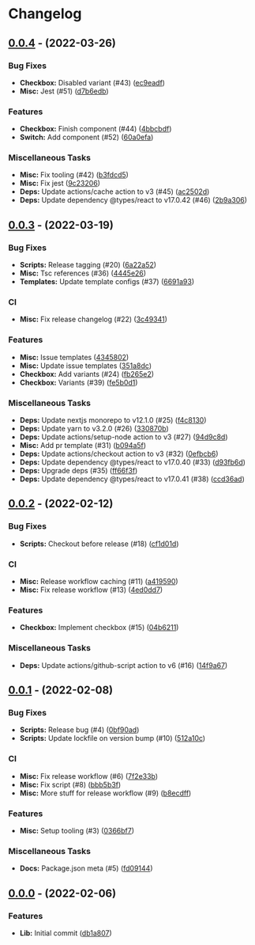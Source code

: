 # Changelog

## [0.0.4](https://github.com/Xenfo/flux-ui/compare/v0.0.3...v0.0.4) - (2022-03-26)

### Bug Fixes

- **Checkbox:** Disabled variant (#43) ([ec9eadf](https://github.com/Xenfo/flux-ui/commit/ec9eadf8f016d3ee82625c6d1363a131cdfffa7f))
- **Misc:** Jest (#51) ([d7b6edb](https://github.com/Xenfo/flux-ui/commit/d7b6edb3bf6a99d8505eefa51ac772cca95a0026))

### Features

- **Checkbox:** Finish component (#44) ([4bbcbdf](https://github.com/Xenfo/flux-ui/commit/4bbcbdf75591c2580de55ce0cb3782ec17d5e955))
- **Switch:** Add component (#52) ([60a0efa](https://github.com/Xenfo/flux-ui/commit/60a0efafbbbe197b9a8b8d4372e384865517ee09))

### Miscellaneous Tasks

- **Misc:** Fix tooling (#42) ([b3fdcd5](https://github.com/Xenfo/flux-ui/commit/b3fdcd52e603b3e77ad7497123cdfe5575a8891c))
- **Misc:** Fix jest ([9c23206](https://github.com/Xenfo/flux-ui/commit/9c23206166962db9578b19881ecb05e6e501cf71))
- **Deps:** Update actions/cache action to v3 (#45) ([ac2502d](https://github.com/Xenfo/flux-ui/commit/ac2502d950a1202a35461d382ac7640b34a6b1fc))
- **Deps:** Update dependency @types/react to v17.0.42 (#46) ([2b9a306](https://github.com/Xenfo/flux-ui/commit/2b9a3060816b5b706d0f41cfa435794d05f36a56))

## [0.0.3](https://github.com/Xenfo/flux-ui/compare/v0.0.2...v0.0.3) - (2022-03-19)

### Bug Fixes

- **Scripts:** Release tagging (#20) ([6a22a52](https://github.com/Xenfo/flux-ui/commit/6a22a5228de3f325069dbaf63c2f17327bb725db))
- **Misc:** Tsc references (#36) ([4445e26](https://github.com/Xenfo/flux-ui/commit/4445e26a62c207c070b5a583dc4fab260b9c716c))
- **Templates:** Update template configs (#37) ([6691a93](https://github.com/Xenfo/flux-ui/commit/6691a931d73d47bc74f20935f294d59c06cce0e0))

### CI

- **Misc:** Fix release changelog (#22) ([3c49341](https://github.com/Xenfo/flux-ui/commit/3c4934163f7a73f250698ec8574b5d53b30e7ba7))

### Features

- **Misc:** Issue templates ([4345802](https://github.com/Xenfo/flux-ui/commit/4345802ef6f009920b899de5616b419c71d081ee))
- **Misc:** Update issue templates ([351a8dc](https://github.com/Xenfo/flux-ui/commit/351a8dc7208deab1bc5418507ee89f8f757e5c13))
- **Checkbox:** Add variants (#24) ([fb265e2](https://github.com/Xenfo/flux-ui/commit/fb265e2d85f295f39fa6a93b4716cc86d8b7d671))
- **Checkbox:** Variants (#39) ([fe5b0d1](https://github.com/Xenfo/flux-ui/commit/fe5b0d1efe1b4a4ebc61ff3321ce12700c18d3ea))

### Miscellaneous Tasks

- **Deps:** Update nextjs monorepo to v12.1.0 (#25) ([f4c8130](https://github.com/Xenfo/flux-ui/commit/f4c8130807e9cfba8569465891fdcf3f8c3e9cd3))
- **Deps:** Update yarn to v3.2.0 (#26) ([330870b](https://github.com/Xenfo/flux-ui/commit/330870b482c6a9dcd0e3cc5bf567b1654fceacbe))
- **Deps:** Update actions/setup-node action to v3 (#27) ([94d9c8d](https://github.com/Xenfo/flux-ui/commit/94d9c8da5285d53e79607bcd121edab5fd7e44cd))
- **Misc:** Add pr template (#31) ([b094a5f](https://github.com/Xenfo/flux-ui/commit/b094a5f825f22ba1b2962e439b207a79a6c5dffa))
- **Deps:** Update actions/checkout action to v3 (#32) ([0efbcb6](https://github.com/Xenfo/flux-ui/commit/0efbcb63d0f5650a9dd570144e30319ca20d8134))
- **Deps:** Update dependency @types/react to v17.0.40 (#33) ([d93fb6d](https://github.com/Xenfo/flux-ui/commit/d93fb6dd4f383f2359cdda4b7997df0d3a525ffb))
- **Deps:** Upgrade deps (#35) ([ff66f3f](https://github.com/Xenfo/flux-ui/commit/ff66f3ff135c3065e12202e7e8621cce50c832e4))
- **Deps:** Update dependency @types/react to v17.0.41 (#38) ([ccd36ad](https://github.com/Xenfo/flux-ui/commit/ccd36ad07b2c272903c2757e07c751c64a8cc2c4))

## [0.0.2](https://github.com/Xenfo/flux-ui/compare/v0.0.1...v0.0.2) - (2022-02-12)

### Bug Fixes

- **Scripts:** Checkout before release (#18) ([cf1d01d](https://github.com/Xenfo/flux-ui/commit/cf1d01d53e00275a1fb873ef3fc7bc1800841e37))

### CI

- **Misc:** Release workflow caching (#11) ([a419590](https://github.com/Xenfo/flux-ui/commit/a4195901cfd59b7c8a1e96f862302c918300b503))
- **Misc:** Fix release workflow (#13) ([4ed0dd7](https://github.com/Xenfo/flux-ui/commit/4ed0dd73328465888c13d4d06b666b0d14e46289))

### Features

- **Checkbox:** Implement checkbox (#15) ([04b6211](https://github.com/Xenfo/flux-ui/commit/04b6211d82fa94ec863278b522241c4c02f33e45))

### Miscellaneous Tasks

- **Deps:** Update actions/github-script action to v6 (#16) ([14f9a67](https://github.com/Xenfo/flux-ui/commit/14f9a67225789887407f7d93abfb376a96537ed3))

## [0.0.1](https://github.com/Xenfo/flux-ui/compare/v0.0.0...v0.0.1) - (2022-02-08)

### Bug Fixes

- **Scripts:** Release bug (#4) ([0bf90ad](https://github.com/Xenfo/flux-ui/commit/0bf90ad773c4b6bc194df298dc093dcd463e6f11))
- **Scripts:** Update lockfile on version bump (#10) ([512a10c](https://github.com/Xenfo/flux-ui/commit/512a10cb78f1ea7e7f90f4382a1878369fa01822))

### CI

- **Misc:** Fix release workflow (#6) ([7f2e33b](https://github.com/Xenfo/flux-ui/commit/7f2e33b79c5d1f9782bcae4bf6fb5c3d943cd4fc))
- **Misc:** Fix script (#8) ([bbb5b3f](https://github.com/Xenfo/flux-ui/commit/bbb5b3fa6a70662ca027caf8988cd6902c8e6916))
- **Misc:** More stuff for release workflow (#9) ([b8ecdff](https://github.com/Xenfo/flux-ui/commit/b8ecdff6b0abfae15b64c8b1d9a8b6de9ced47a5))

### Features

- **Misc:** Setup tooling (#3) ([0366bf7](https://github.com/Xenfo/flux-ui/commit/0366bf767af5865cb1097c842f22afea88f7cacb))

### Miscellaneous Tasks

- **Docs:** Package.json meta (#5) ([fd09144](https://github.com/Xenfo/flux-ui/commit/fd0914416d7128f8eb618ea9181c8d853a349a60))

## [0.0.0](https://github.com/Xenfo/flux-ui/tree/v0.0.0) - (2022-02-06)

### Features

- **Lib:** Initial commit ([db1a807](https://github.com/Xenfo/flux-ui/commit/db1a807ad31bbb9921abf6ea81ddd51116fdb73f))

